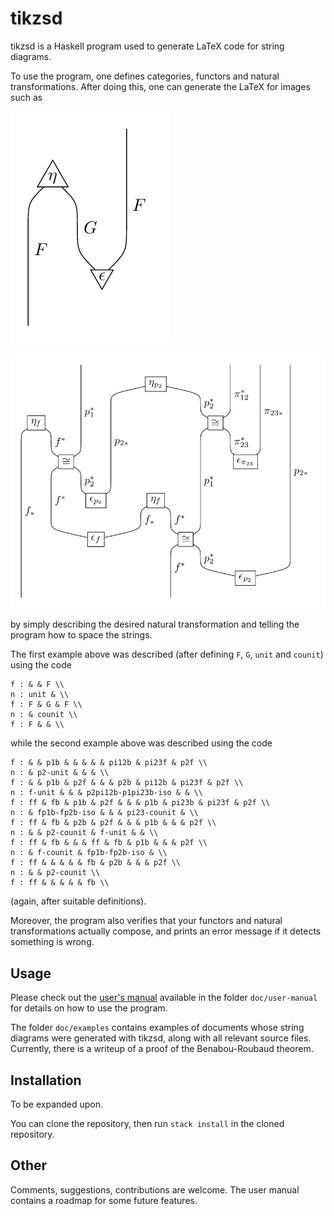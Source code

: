 # tikzsd

tikzsd is a Haskell program used to generate
LaTeX code for string diagrams.

To use the program, one defines categories, functors and natural transformations.
After doing this, one can generate the LaTeX for images such as

![example diagram 1](images/example-pic-1.png)

![example diagram 2](images/example-pic-2.png)

by simply describing the desired natural transformation and telling the program
how to space the strings.

The first example above was described (after defining `F`, `G`, `unit` and `counit`) using the code

    f : & & F \\
    n : unit & \\
    f : F & G & F \\
    n : & counit \\
    f : F & & \\

while the second example above was described using the code

    f : & & p1b & & & & & pi12b & pi23f & p2f \\
    n : & p2-unit & & & \\
    f : & & p1b & p2f & & & p2b & pi12b & pi23f & p2f \\
    n : f-unit & & & p2pi12b-p1pi23b-iso & & \\
    f : ff & fb & p1b & p2f & & & p1b & pi23b & pi23f & p2f \\
    n : & fp1b-fp2b-iso & & & pi23-counit & \\
    f : ff & fb & p2b & p2f & & & p1b & & & p2f \\
    n : & & p2-counit & f-unit & & \\
    f : ff & fb & & & ff & fb & p1b & & & p2f \\
    n : & f-counit & fp1b-fp2b-iso & \\
    f : ff & & & & & fb & p2b & & & p2f \\
    n : & & p2-counit \\
    f : ff & & & & & fb \\

(again, after suitable definitions).

Moreover, the program also verifies that your functors and natural transformations
actually compose, and prints an error message if it detects something is wrong.

## Usage

Please check out the [user's manual](doc/user-manual.pdf)
available in the folder `doc/user-manual` for details on how to use the program.

The folder `doc/examples` contains examples of documents whose string diagrams
were generated with tikzsd, along with all relevant source files.
Currently, there is a writeup of a proof of the Benabou-Roubaud theorem.

## Installation

To be expanded upon.

You can clone the repository, then run `stack install` in the cloned repository.

## Other

Comments, suggestions, contributions are welcome. 
The user manual contains a roadmap for some future features.
